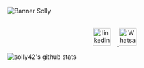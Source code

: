 ![Banner Solly](https://i.imgur.com/14JHQZj.png)

<p align="center">
<br style="margin-bottom: 25px;" align="center">
        <a 
           href="https://www.linkedin.com/in/sollyson-rodrigues/" target="_blank">
          <img
            src="https://i.imgur.com/lAl8BJU.png"
            alt="linkedin logo"
            width="40px"
            style="margin-right: 15px;"
          />
        </a>
        <a
          href="https://api.whatsapp.com/send?phone=5511992599699"
          target="_blank"
        >
          <img
            src="https://i.imgur.com/RV5Lh02.png"
            alt="Whatsapp Logo"
            width="40px"
            style="margin-right: 15px;"
          />
        </a>
</p>


![solly42's github stats](https://github-readme-stats.vercel.app/api?username=solly42&theme=onedark&show_icons=true)
